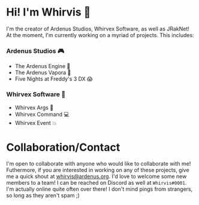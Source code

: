 # Hi! I'm Whirvis 👋
I'm the creator of Ardenus Studios, Whirvex Software, as well as JRakNet! At
the moment, I'm currently working on a myriad of projects. This includes:

### Ardenus Studios 🎮
 - The Ardenus Engine 🌌
 - The Ardenus Vapora 🔮
 - Five Nights at Freddy's 3 DX 😱

### Whirvex Software 💾
 - Whirvex Args 🎲
 - Whirvex Command 💻
 - Whirvex Event 💥

# Collaboration/Contact
I'm open to collaborate with anyone who would like to collaborate with me!
Futhermore, if you are interested in working on any of these projects, give me
a quick shout at <a href="mailto:swhirvis@ardenus.org">whirvis@ardenus.org</a>.
I'd love to welcome some new members to a team! I can be reached on Discord as
well at ``Whirvis#0001``. I'm actually online quite often over there! I don't
mind pings from strangers, so long as they aren't spam ;)
